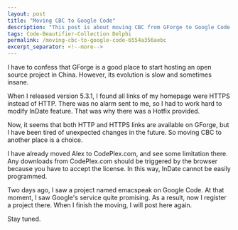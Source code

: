 ```yaml
---
layout: post
title: "Moving CBC to Google Code"
description: "This post is about moving CBC from GForge to Google Code."
tags: Code-Beautifier-Collection Delphi
permalink: /moving-cbc-to-google-code-6554a356aebc
excerpt_separator: <!--more-->
---
```

I have to confess that GForge is a good place to start hosting an open source project in China. However, its evolution is slow and sometimes insane.
<!--more-->

When I released version 5.3.1, I found all links of my homepage were HTTPS instead of HTTP. There was no alarm sent to me, so I had to work hard to modify InDate feature. That was why there was a Hotfix provided.

Now, it seems that both HTTP and HTTPS links are available on GForge, but I have been tired of unexpected changes in the future. So moving CBC to another place is a choice.

I have already moved Alex to CodePlex.com, and see some limitation there. Any downloads from CodePlex.com should be triggered by the browser because you have to accept the license. In this way, InDate cannot be easily programmed.

Two days ago, I saw a project named emacspeak on Google Code. At that moment, I saw Google's service quite promising. As a result, now I register a project there. When I finish the moving, I will post here again.

Stay tuned.
